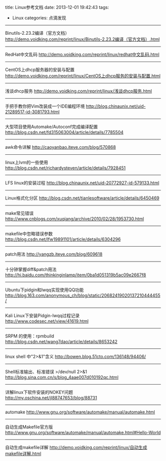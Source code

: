 title: Linux参考文档
date: 2013-12-01 19:42:43
tags:
- Linux
categories: 点滴发现
---

Binutils-2.23.2编译（官方文档）
http://demo.voidking.com/reprint/linux/Binutils-2.23.2编译（官方文档）.html

------

RedHat中文乱码
http://demo.voidking.com/reprint/linux/redhat中文乱码.html

------

CentOS上dhcp服务器的安装与配置
http://demo.voidking.com/reprint/linux/CentOS上dhcp服务的安装与配置.html

------
<!--more-->
浅谈dhcp服务
http://demo.voidking.com/reprint/linux/浅谈dhcp服务.html

------

手把手教你把Vim改装成一个IDE编程环境
http://blog.chinaunix.net/uid-21289517-id-3081793.html

------

大型项目使用Automake/Autoconf完成编译配置
http://blog.csdn.net/fd315063004/article/details/7785504

------
awk命令详解
http://caoyanbao.iteye.com/blog/570868

------
linux上lvm的一些使用 
http://blog.csdn.net/richardysteven/article/details/7928451

------
LFS linux的安装过程
http://blog.chinaunix.net/uid-20772927-id-579133.html

------

Linux格式化分区
http://blog.csdn.net/tianlesoftware/article/details/6450469

------

make常见错误
http://www.cnblogs.com/xuqiang/archive/2010/02/28/1953730.html

------

makefile中忽略错误参数
http://blog.csdn.net/lfw19891101/article/details/6304296

------

patch用法
http://yangzb.iteye.com/blog/609618

------

十分钟掌握diff&patch用法
http://hi.baidu.com/thinkinginlamp/item/0ba1d051319b5ac09e2667f8

------

Ubuntu下pidgin和lwqq实现使用QQ功能  
http://blog.163.com/anonymous_ch/blog/static/20682419020137210444455/

------

Kali Linux下安装Pidgin-lwqq过程记录
http://www.codesec.net/view/41619.html

------
SRPM 的使用：rpmbuild 
http://blog.csdn.net/wang7dao/article/details/8653242

------

linux shell 中"2>&1"含义
http://bowen.blog.51cto.com/136148/94406/

------

Shell标准输出、标准错误 >/dev/null 2>&1
http://blog.sina.com.cn/s/blog_4aae007d010192qc.html

------

详解linux下软件安装的NOKEY问题
http://my.oschina.net/jl88747653/blog/88731

------

automake
http://www.gnu.org/software/automake/manual/automake.html

------
自动生成Makefile官方版
http://www.gnu.org/software/automake/manual/automake.html#Hello-World

------

自动生成makefile详解
http://demo.voidking.com/reprint/linux/自动生成makefile详解.html